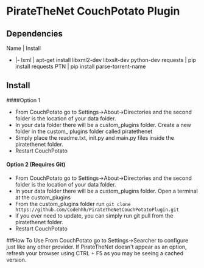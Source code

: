 # PirateTheNet CouchPotato Plugin

## Dependencies
Name | Install
- |-
lxml | apt-get install libxml2-dev libxslt-dev python-dev
requests | pip install requests
PTN | pip install parse-torrent-name

## Install
####Option  1
 - From CouchPotato go to Settings->About->Directories and the second folder is the location of your data folder.
 - In your data folder there will be a custom_plugins folder. Create a new folder in the custom_ plugins folder called piratethenet
 - Simply place the readme.txt, init.py and main.py files inside the piratethenet folder.
 - Restart CouchPotato

#### Option 2 (Requires Git)

   

 - From CouchPotato go to Settings->About->Directories and the second folder is the location of your data folder.
 - In your data folder there will be a custom_plugins folder. Open a terminal at the custom_plugins 
 - From the custom_plugins folder run `git clone https://github.com/Codehhh/PirateTheNetCouchPotatoPlugin.git` 
 - if you ever need to update, you can simply run git pull from the piratethenet folder.
 - Restart CouchPotato


##How To Use
From CouchPotato go to Settings->Searcher to configure just like any other provider. If PirateTheNet doesn't appear as an option, refresh your browser using CTRL + F5 as you may be seeing a cached version.



